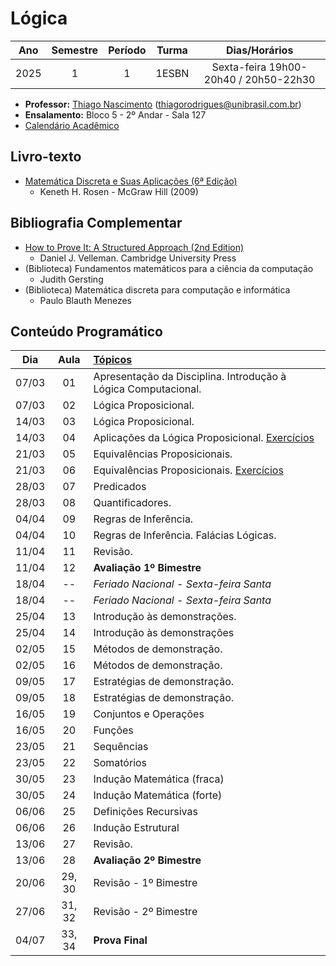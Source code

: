 # Lógica
| Ano      | Semestre | Período | Turma | Dias/Horários |
| :------: | :------: | :-----: | :---: | :---: |
| 2025      | 1       | 1        | 1ESBN | Sexta-feira 19h00-20h40 / 20h50-22h30 |

- **Professor:** [Thiago Nascimento](https://sites.google.com/site/nascimenthiago) (thiagorodrigues@unibrasil.com.br)
- **Ensalamento:** Bloco 5 - 2º Andar - Sala 127
- [Calendário Acadêmico](https://www.unibrasil.com.br/wp-content/uploads/2024/12/Calendario-GRADUACAO-PRESENCIAL-2025-UNIBRASIL.pdf)

## Livro-texto
- [Matemática Discreta e Suas Aplicações (6ª Edição)](https://www.amazon.com.br/Matem%C3%A1tica-Discreta-Aplica%C3%A7%C3%B5es-Kenneth-Rosen/dp/8577260364)
    - Keneth H. Rosen - McGraw Hill (2009)

## Bibliografia Complementar
- [How to Prove It: A Structured Approach (2nd Edition)](https://users.metu.edu.tr/serge/courses/111-2011/textbook-math111.pdf)
    - Daniel J. Velleman. Cambridge University Press 
- (Biblioteca) Fundamentos matemáticos para a ciência da computação
    - Judith Gersting
- (Biblioteca) Matemática discreta para computação e informática
    - Paulo Blauth Menezes
      
## Conteúdo Programático
| Dia   | Aula   | [Tópicos](https://github.com/tnas/logica/wiki) |
| :----:| :----: | :----     |
| 07/03 | 01     | Apresentação da Disciplina. Introdução à Lógica Computacional.  |
| 07/03 | 02     | Lógica Proposicional.  |
| 14/03 | 03     | Lógica Proposicional. |
| 14/03 | 04     | Aplicações da Lógica Proposicional. [Exercícios](https://github.com/tnas/logica/wiki/Exerc%C3%ADcios#l%C3%B3gica-proposicional-e-aplica%C3%A7%C3%B5es) |
| 21/03 | 05     | Equivalências Proposicionais. |
| 21/03 | 06     | Equivalências Proposicionais. [Exercícios](https://github.com/tnas/logica/wiki/Exerc%C3%ADcios#equival%C3%AAncias-proposicionais) |
| 28/03 | 07     | Predicados |
| 28/03 | 08     | Quantificadores. |
| 04/04 | 09     | Regras de Inferência. |
| 04/04 | 10     | Regras de Inferência. Falácias Lógicas.  |
| 11/04 | 11     | Revisão. |
| 11/04 | 12     | **Avaliação 1º Bimestre**  |
| 18/04 | --     |  _Feriado Nacional - Sexta-feira Santa_   |
| 18/04 | --     |  _Feriado Nacional - Sexta-feira Santa_ |
| 25/04 | 13     | Introdução às demonstrações.  |
| 25/04 | 14     | Introdução às demonstrações |
| 02/05 | 15     | Métodos de demonstração. |
| 02/05 | 16     | Métodos de demonstração.  |
| 09/05 | 17     | Estratégias de demonstração. |
| 09/05 | 18     | Estratégias de demonstração.   |
| 16/05 | 19     | Conjuntos e Operações |
| 16/05 | 20     | Funções |
| 23/05 | 21     | Sequências |
| 23/05 | 22     | Somatórios |
| 30/05 | 23     | Indução Matemática (fraca) |
| 30/05 | 24     | Indução Matemática (forte) |
| 06/06 | 25     | Definições Recursivas |
| 06/06 | 26     | Indução Estrutural |
| 13/06 | 27     | Revisão.   |
| 13/06 | 28     | **Avaliação 2º Bimestre**           |
| 20/06 | 29, 30 | Revisão - 1º Bimestre |
| 27/06 | 31, 32 | Revisão - 2º Bimestre |
| 04/07 | 33, 34 | **Prova Final** |
